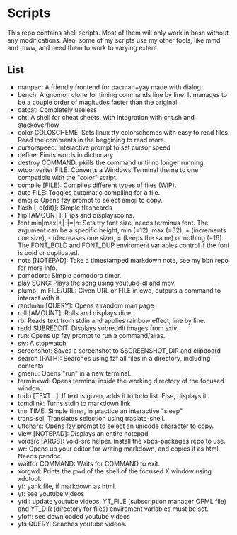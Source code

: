 # Scripts

This repo contains shell scripts. Most of them will only work in bash without
any modifications. Also, some of my scripts use my other tools, like mmd and
mww, and need them to work to varying extent.

## List

- manpac: A friendly frontend for pacman+yay made with dialog.
- bench: A gnomon clone for timing commands line by line.
  It manages to be a couple order of magitudes faster than the original.
- catcat: Completely useless
- cht: A shell for cheat sheets, with integration with cht.sh and stackoverflow
- color COLOSCHEME: Sets linux tty colorschemes with easy to read files.
  Read the comments in the beggining to read more.
- cursorspeed: Interactive prompt to set cursor speed
- define: Finds words in dictionary
- destroy COMMAND: pkills the command until no longer running.
- wtconverter FILE: Converts a Windows Terminal theme to one compatible with
  the "color" script.
- compile [FILE]: Compiles different types of files (WIP).
- auto FILE: Toggles automatic compiling for a file.
- emojis: Opens fzy prompt to select emoji to copy.
- flash [-e(dit)]: Simple flashcards
- flip [AMOUNT]: Flips and displayscoins.
- font min|max|+|-|=|n: Sets tty font size, needs terminus font. The argument
  can be a specific height, min (=12), max (=32), + (increments one size), -
  (decreases one size), = (keeps the same) or nothing (=16). The FONT\_BOLD
  and FONT\_DUP enviroment variables control if the font is bold or duplicated.
- note [NOTEPAD]: Take a timestamped markdown note, see my bbn repo for more
  info.
- pomodoro: Simple pomodoro timer.
- play SONG: Plays the song using youtube-dl and mpv.
- plumb -m FILE/URL: Given URL or FILE in cwd, outputs a command to interact with it
- randman [QUERY]: Opens a random man page
- roll [AMOUNT]: Rolls and displays dice.
- rb: Reads text from stdin and applies rainbow effect, line by line.
- redd SUBREDDIT: Displays subreddit images from sxiv.
- run: Opens up fzy prompt to run a command/alias.
- sw: A stopwatch
- screenshot: Saves a screenshot to $SCREENSHOT_DIR and clipboard
- search [PATH]: Searches using fzf all files in a directory, including contents
- gmenu: Opens "run" in a new terminal.
- terminxwd: Opens terminal inside the working directory of the focused window.
- todo [TEXT...]: If text is given, adds it to todo list. Else, displays it.
- tomdlink: Turns stdin to markdown link
- tmr TIME: Simple timer, in practice an interactive "sleep"
- trans-sel: Translates selection using traslate-shell.
- utfchars: Opens fzy prompt to select an unicode character to copy.
- view [NOTEPAD]: Displays an entire notepad.
- voidsrc [ARGS]: void-src helper. Install the xbps-packages repo to use.
- wr: Opens up your editor for writing markdown, and copies it as html. Needs
  pandoc.
- waitfor COMMAND: Waits for COMMAND to exit.
- xorgwd: Prints the pwd of the shell of the focused X window using xdotool.
- yf: yank file, if markdown as html.
- yt: see youtube videos 
- ytdl: update youtube videos. YT\_FILE (subscription manager OPML file) and 
  YT\_DIR (directory for files) enviroment variables must be set.
- ytoff: see downloaded youtube videos
- yts QUERY: Seaches youtube videos.
